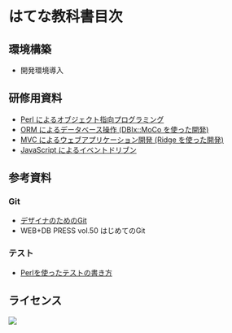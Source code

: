 # はてな教科書目次

## 環境構築

* 開発環境導入

## 研修用資料

* [Perl によるオブジェクト指向プログラミング](https://github.com/hatena/Hatena-Textbook/blob/master/oop-for-perl.md)
* [ORM によるデータベース操作 (DBIx::MoCo を使った開発)](https://github.com/hatena/Hatena-Textbook/blob/master/db-control-by-orm.md)
* [MVC によるウェブアプリケーション開発 (Ridge を使った開発)](https://github.com/hatena/Hatena-Textbook/blob/master/mvc-web-application.md)
* [JavaScript によるイベントドリブン](https://github.com/hatena/Hatena-Textbook/blob/master/javascript-event-driven.md)

## 参考資料

### Git

* [デザイナのためのGit](https://github.com/hatena/Git-for-Designers)
* WEB+DB PRESS vol.50 はじめてのGit

### テスト

* [Perlを使ったテストの書き方](https://github.com/hatena/Hatena-Textbook/blob/master/test-for-perl.md)

## ライセンス
<img src="http://creativecommons.jp/wp/wp-content/uploads/2009/10/by-nc-sa.png" />
